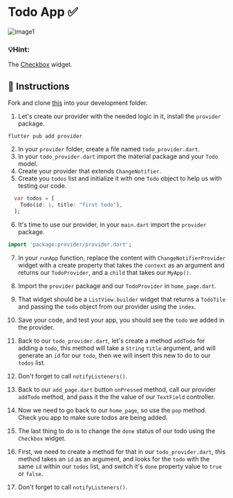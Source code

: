 # Todo App ✅

![image1](https://user-images.githubusercontent.com/84308096/160113038-312e1517-63bb-4c6a-9c4f-8d4c36032e0b.png)

### 💡Hint:

The [Checkbox](https://api.flutter.dev/flutter/material/Checkbox-class.html) widget.

## 🍋 Instructions

Fork and clone [this](https://github.com/JoinCODED/Task-Flutter-Provider-TodoApp) into your development folder.

1. Let's create our provider with the needed logic in it, install the `provider` package.

```shell
flutter pub add provider
```

2. In your `provider` folder, create a file named `todo_provider.dart`.
3. In your `todo_provider.dart` import the material package and your `Todo` model.
4. Create your provider that extends `ChangeNotifier`.
5. Create you `todos` list and initialize it with one `Todo` object to help us with testing our code.

```dart
  var todos = [
    Todo(id: 1, title: "first todo"),
  ];
```

6. It's time to use our provider, in your `main.dart` import the `provider` package.

```dart
import 'package:provider/provider.dart';
```

7. In your `runApp` function, replace the content with `ChangeNotifierProvider` widget with a create property that takes the `context` as an argument and returns our `TodoProvider`, and a `child` that takes our `MyApp()`.

8. Import the `provider` package and our `TodoProvider` in `home_page.dart`.

9. That widget should be a `ListView.builder` widget that returns a `TodoTile` and passing the `todo` object from our provider using the `index`.

12. Save your code, and test your app, you should see the `todo` we added in the provider.

13. Back to our `todo_provider.dart`, let's create a method `addTodo` for adding a `todo`, this method will take a `String` `title` argument, and will generate an `id` for our `todo`, then we will insert this new to do to our `todos` list.

14. Don't forget to call `notifyListeners()`.

15. Back to our `add_page.dart` button `onPressed` method, call our provider `addTodo` method, and pass it the the value of our `TextField` controller.

16. Now we need to go back to our `home_page`, so use the `pop` method. Check you app to make sure todos are being added.

17. The last thing to do is to change the `done` status of our todo using the `Checkbox` widget.

18. First, we need to create a method for that in our `todo_provider.dart`, this method takes an `id` as an argument, and looks for the `todo` with the same `id` within our `todos` list, and switch it's `done` property value to `true` or `false`.

19. Don't forget to call `notifyListeners()`.

